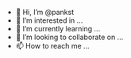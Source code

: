- 👋 Hi, I’m @pankst
- 👀 I’m interested in ...
- 🌱 I’m currently learning ...
- 💞️ I’m looking to collaborate on ...
- 📫 How to reach me ...

<!---
pankst/pankst is a ✨ special ✨ repository because its `README.md` (this file) appears on your GitHub profile.
You can click the Preview link to take a look at your changes.
--->
